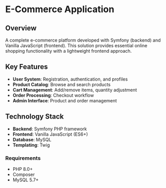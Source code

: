 # E-Commerce Application

## Overview
A complete e-commerce platform developed with Symfony (backend) and Vanilla JavaScript (frontend). This solution provides essential online shopping functionality with a lightweight frontend approach.

## Key Features
- **User System**: Registration, authentication, and profiles
- **Product Catalog**: Browse and search products
- **Cart Management**: Add/remove items, quantity adjustment
- **Order Processing**: Checkout workflow
- **Admin Interface**: Product and order management

## Technology Stack
- **Backend**: Symfony PHP framework
- **Frontend**: Vanilla JavaScript (ES6+)
- **Database**: MySQL
- **Templating**: Twig

### Requirements
- PHP 8.0+
- Composer
- MySQL 5.7+
